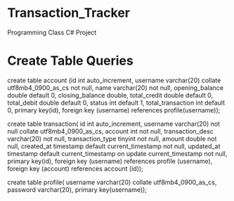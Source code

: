 # Transaction_Tracker

Programming Class C# Project

# Create Table Queries

create table account (id int auto_increment,
username varchar(20) collate utf8mb4_0900_as_cs not null,
name varchar(20) not null,
opening_balance double default 0,
closing_balance double,
total_credit double default 0,
total_debit double default 0,
status int default 1,
total_transaction int default 0,
primary key(id),
foreign key (username) references profile(username));

create table transaction(
id int auto_increment,
username varchar(20) not null collate utf8mb4_0900_as_cs,
account int not null,
transaction_desc varchar(20) not null,
transaction_type tinyint not null,
amount double not null,
created_at timestamp default current_timestamp not null,
updated_at timestamp default current_timestamp on update current_timestamp not null,
primary key(id),
foreign key (username) references profile (username),
foreign key (account) references account (id));

create table profile(
username varchar(20) collate utf8mb4_0900_as_cs,
password varchar(20),
primary key(username));

